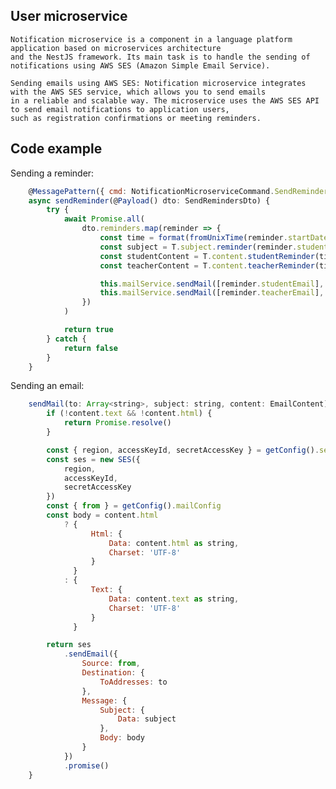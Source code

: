 ## User microservice
    Notification microservice is a component in a language platform application based on microservices architecture
    and the NestJS framework. Its main task is to handle the sending of notifications using AWS SES (Amazon Simple Email Service).

    Sending emails using AWS SES: Notification microservice integrates with the AWS SES service, which allows you to send emails
    in a reliable and scalable way. The microservice uses the AWS SES API to send email notifications to application users,
    such as registration confirmations or meeting reminders.

## Code example

Sending a reminder:

```javascript
    @MessagePattern({ cmd: NotificationMicroserviceCommand.SendReminder })
    async sendReminder(@Payload() dto: SendRemindersDto) {
        try {
            await Promise.all(
                dto.reminders.map(reminder => {
                    const time = format(fromUnixTime(reminder.startDate), 'HH:mm')
                    const subject = T.subject.reminder(reminder.studentFirstName, reminder.studentLastName)
                    const studentContent = T.content.studentReminder(time, reminder.teacherFirstName, reminder.teacherLastName)
                    const teacherContent = T.content.teacherReminder(time, reminder.studentFirstName, reminder.studentLastName)

                    this.mailService.sendMail([reminder.studentEmail], subject, { text: studentContent })
                    this.mailService.sendMail([reminder.teacherEmail], subject, { text: teacherContent })
                })
            )

            return true
        } catch {
            return false
        }
    }
```

Sending an email:

```javascript
    sendMail(to: Array<string>, subject: string, content: EmailContent) {
        if (!content.text && !content.html) {
            return Promise.resolve()
        }

        const { region, accessKeyId, secretAccessKey } = getConfig().sesConfig
        const ses = new SES({
            region,
            accessKeyId,
            secretAccessKey
        })
        const { from } = getConfig().mailConfig
        const body = content.html
            ? {
                  Html: {
                      Data: content.html as string,
                      Charset: 'UTF-8'
                  }
              }
            : {
                  Text: {
                      Data: content.text as string,
                      Charset: 'UTF-8'
                  }
              }

        return ses
            .sendEmail({
                Source: from,
                Destination: {
                    ToAddresses: to
                },
                Message: {
                    Subject: {
                        Data: subject
                    },
                    Body: body
                }
            })
            .promise()
    }
```
